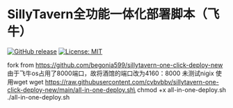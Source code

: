 # SillyTavern全功能一体化部署脚本（飞牛）

[![GitHub release](https://img.shields.io/github/release/begonia599/sillytavern-one-click-deploy-new.svg)](https://github.com/begonia599/sillytavern-one-click-deploy-new/releases)
[![License: MIT](https://img.shields.io/badge/License-MIT-yellow.svg)](https://opensource.org/licenses/MIT)

fork from https://github.com/begonia599/sillytavern-one-click-deploy-new  
由于飞牛os占用了8000端口，故将酒馆的端口改为4160：8000
未测试nigix
使用wget
wget https://raw.githubusercontent.com/cvbvbbv/sillytavern-one-click-deploy-new/main/all-in-one-deploy.sh\
chmod +x all-in-one-deploy.sh\
./all-in-one-deploy.sh
